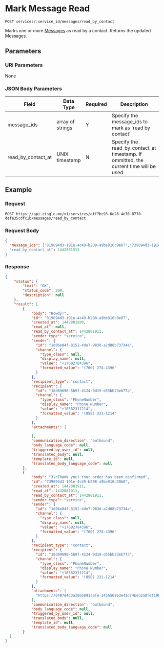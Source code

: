 # Mark Message Read

    POST services/:service_id/messages/read_by_contact
    
Marks one or more [Messages] as read by a contact. Returns the updated Messages.

## Parameters
### URI Parameters
None
### JSON Body Parameters
Field | Data Type | Required | Description
--- | --- | --- | ---
message_ids | array of strings | Y | Specify the message_ids to mark as 'read by contact'
read_by_contact_at | UNIX timestamp| N | Specify the read_by_contact_at timestamp.  If ommitted, the current time will be used

## Example
### Request

    POST https://api.zingle.me/v1/services/aff7bc93-6e28-4e70-8770-defa35cdfc1b/messages/read_by_contact
### Request Body 
```json
{
  "message_ids": ["819094d3-191e-4c49-b208-a9be816c9e87","739094d3-191e-4c49-b208-a9be816c39b0"]
  "read_by_contact_at": 1442881911
}
```
### Response
``` json
{
    "status": {
        "text": "OK",
        "status_code": 200,
        "description": null
    },
    "result": [
        {
            "body": "Howdy!",
            "id": "819094d3-191e-4c49-b208-a9be816c9e87",
            "created_at": 1442881800,
            "read_at": null,
            "read_by_contact_at": 1442881911,
            "sender_type": "service",
            "sender": {
              "id": "1d06e84f-8152-4de7-983d-a2d88b73734a",
              "channel": {
                "type_class": null,
                "display_name": null,
                "value": "+17602784396",
                "formatted_value": "(760) 278-4396"
              }
            },
            "recipient_type": "contact",
            "recipient": {
              "id": "18d69698-5b9f-4124-9d19-d55bb23eb77a",
              "channel": {
                "type_class": "PhoneNumber",
                "display_name": "Phone Number",
                "value": "+18582311214",
                "formatted_value": "(858) 231-1214"
              }
            },
            "attachments": [
              
            ],
            "communication_direction": "outbound",
            "body_language_code": null,
            "triggered_by_user_id": null,
            "translated_body": null,
            "template_id": null,
            "translated_body_language_code": null
        },
        {
            "body": "3\nThank you! Your order has been confirmed",
            "id": "739094d3-191e-4c49-b208-a9be816c39b0",
            "created_at": 1442881911,
            "read_at": 1442881911,
            "read_by_contact_at": 1442881911,
            "sender_type": "service",
            "sender": {
              "id": "1d06e84f-8152-4de7-983d-a2d88b73734a",
              "channel": {
                "type_class": null,
                "display_name": null,
                "value": "+17602784396",
                "formatted_value": "(760) 278-4396"
              }
            },
            "recipient_type": "contact",
            "recipient": {
              "id": "18d69698-5b9f-4124-9d19-d55bb23eb77a",
              "channel": {
                "type_class": "PhoneNumber",
                "display_name": "Phone Number",
                "value": "+18582311214",
                "formatted_value": "(858) 231-1214"
              }
            },
            "attachments": [
              "https://6407d4d3a30bb891aafe-345656863e41d74beb2a8fef19bcbe4a.ssl.cf1.rackcdn.com/attachment_5713.gif"
            ],
            "communication_direction": "outbound",
            "body_language_code": null,
            "triggered_by_user_id": null,
            "translated_body": null,
            "template_id": null,
            "translated_body_language_code": null
        }        
  ]
}
```
[Messages]: README.md
